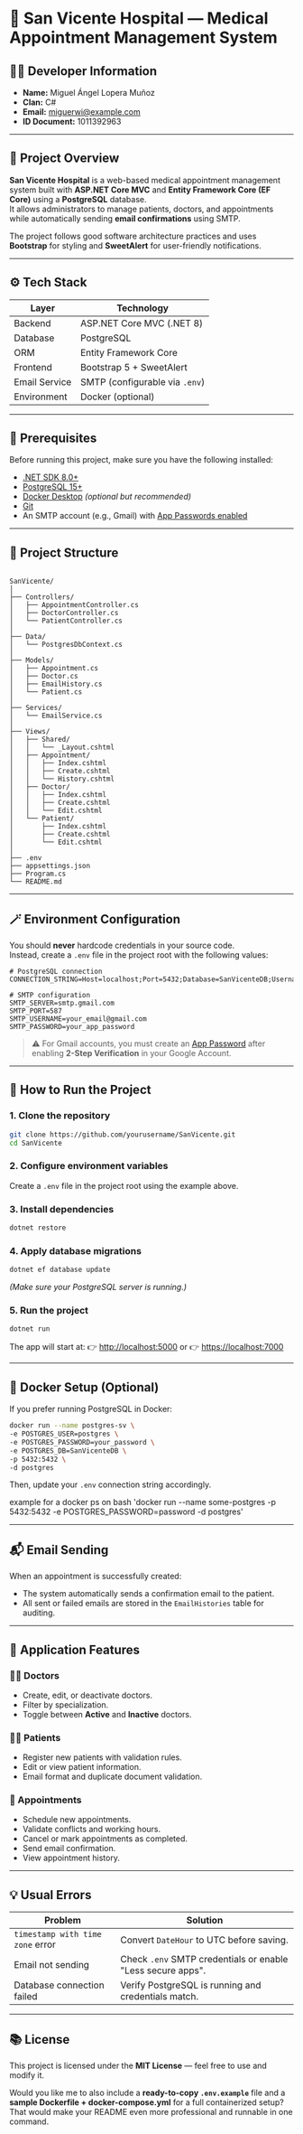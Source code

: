 # 🏥 San Vicente Hospital — Medical Appointment Management System

## 👨‍💻 Developer Information
- **Name:** Miguel Ángel Lopera Muñoz
- **Clan:** C#  
- **Email:** miguerwi@example.com  
- **ID Document:** 1011392963  

---

## 📖 Project Overview

**San Vicente Hospital** is a web-based medical appointment management system built with **ASP.NET Core MVC** and **Entity Framework Core (EF Core)** using a **PostgreSQL** database.  
It allows administrators to manage patients, doctors, and appointments while automatically sending **email confirmations** using SMTP.  

The project follows good software architecture practices and uses **Bootstrap** for styling and **SweetAlert** for user-friendly notifications.

---

## ⚙️ Tech Stack

| Layer | Technology |
|-------|-------------|
| Backend | ASP.NET Core MVC (.NET 8) |
| Database | PostgreSQL |
| ORM | Entity Framework Core |
| Frontend | Bootstrap 5 + SweetAlert |
| Email Service | SMTP (configurable via `.env`) |
| Environment | Docker (optional) |

---

## 🧰 Prerequisites

Before running this project, make sure you have the following installed:

- [.NET SDK 8.0+](https://dotnet.microsoft.com/en-us/download)
- [PostgreSQL 15+](https://www.postgresql.org/download/)
- [Docker Desktop](https://www.docker.com/products/docker-desktop) *(optional but recommended)*
- [Git](https://git-scm.com/downloads)
- An SMTP account (e.g., Gmail) with [App Passwords enabled](https://myaccount.google.com/apppasswords)

---

## 🧩 Project Structure

```

SanVicente/
│
├── Controllers/
│   ├── AppointmentController.cs
│   ├── DoctorController.cs
│   └── PatientController.cs
│
├── Data/
│   └── PostgresDbContext.cs
│
├── Models/
│   ├── Appointment.cs
│   ├── Doctor.cs
│   ├── EmailHistory.cs
│   └── Patient.cs
│
├── Services/
│   └── EmailService.cs
│
├── Views/
│   ├── Shared/
│   │   └── _Layout.cshtml
│   ├── Appointment/
│   │   ├── Index.cshtml
│   │   ├── Create.cshtml
│   │   └── History.cshtml
│   ├── Doctor/
│   │   ├── Index.cshtml
│   │   ├── Create.cshtml
│   │   └── Edit.cshtml
│   └── Patient/
│       ├── Index.cshtml
│       ├── Create.cshtml
│       └── Edit.cshtml
│
├── .env
├── appsettings.json
├── Program.cs
└── README.md

````

---

## 🪄 Environment Configuration

You should **never** hardcode credentials in your source code.  
Instead, create a `.env` file in the project root with the following values:

```env
# PostgreSQL connection
CONNECTION_STRING=Host=localhost;Port=5432;Database=SanVicenteDB;Username=postgres;Password=your_password;

# SMTP configuration
SMTP_SERVER=smtp.gmail.com
SMTP_PORT=587
SMTP_USERNAME=your_email@gmail.com
SMTP_PASSWORD=your_app_password
````

> ⚠️ For Gmail accounts, you must create an [App Password](https://myaccount.google.com/apppasswords)
> after enabling **2-Step Verification** in your Google Account.

---

## 🚀 How to Run the Project

### 1. Clone the repository

```bash
git clone https://github.com/yourusername/SanVicente.git
cd SanVicente
```

### 2. Configure environment variables

Create a `.env` file in the project root using the example above.

### 3. Install dependencies

```bash
dotnet restore
```

### 4. Apply database migrations

```bash
dotnet ef database update
```

*(Make sure your PostgreSQL server is running.)*

### 5. Run the project

```bash
dotnet run
```

The app will start at:
👉 [http://localhost:5000](http://localhost:5000)
or
👉 [https://localhost:7000](https://localhost:7000)

---

## 🧪 Docker Setup (Optional)

If you prefer running PostgreSQL in Docker:

```bash
docker run --name postgres-sv \
-e POSTGRES_USER=postgres \
-e POSTGRES_PASSWORD=your_password \
-e POSTGRES_DB=SanVicenteDB \
-p 5432:5432 \
-d postgres
```

Then, update your `.env` connection string accordingly.

example for a docker ps on bash 'docker run --name some-postgres -p 5432:5432 -e POSTGRES_PASSWORD=password -d postgres'

---

## 📬 Email Sending

When an appointment is successfully created:

* The system automatically sends a confirmation email to the patient.
* All sent or failed emails are stored in the `EmailHistories` table for auditing.

---

## 🧭 Application Features

### 👨‍⚕️ Doctors

* Create, edit, or deactivate doctors.
* Filter by specialization.
* Toggle between **Active** and **Inactive** doctors.

### 🧍‍♂️ Patients

* Register new patients with validation rules.
* Edit or view patient information.
* Email format and duplicate document validation.

### 📅 Appointments

* Schedule new appointments.
* Validate conflicts and working hours.
* Cancel or mark appointments as completed.
* Send email confirmation.
* View appointment history.

---

## 💡 Usual Errors

| Problem                          | Solution                                                    |
| -------------------------------- | ----------------------------------------------------------- |
| `timestamp with time zone` error | Convert `DateHour` to UTC before saving.                    |
| Email not sending                | Check `.env` SMTP credentials or enable "Less secure apps". |
| Database connection failed       | Verify PostgreSQL is running and credentials match.         |

---

## 📚 License

This project is licensed under the **MIT License** — feel free to use and modify it.

Would you like me to also include a **ready-to-copy `.env.example`** file and a **sample Dockerfile + docker-compose.yml** for a full containerized setup? That would make your README even more professional and runnable in one command.
```
